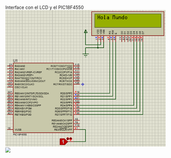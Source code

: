Interface con el LCD y el PIC18F4550
<img src="20182_lcdhelloworld.X/simimage.PNG">
<img src="20182_jelou.X/samplon.PNG">
